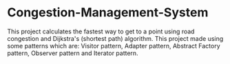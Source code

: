 # Congestion-Management-System
 This project calculates the fastest way to get to a point using road congestion and Dijkstra's (shortest path) algorithm.
This project made using some patterns which are:
Visitor pattern,
Adapter pattern,
Abstract Factory pattern,
Observer pattern and
Iterator pattern.
